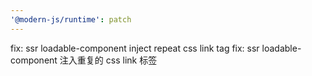 ```yaml
---
'@modern-js/runtime': patch
---
```


fix: ssr loadable-component inject repeat css link tag
fix: ssr loadable-component 注入重复的 css link 标签
